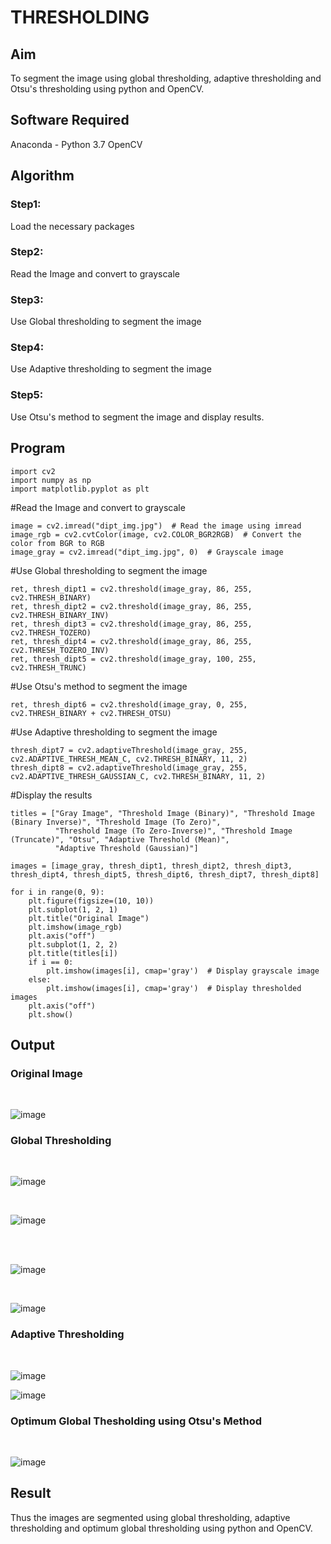 # THRESHOLDING
## Aim
To segment the image using global thresholding, adaptive thresholding and Otsu's thresholding using python and OpenCV.

## Software Required
Anaconda - Python 3.7
OpenCV

## Algorithm
### Step1: 
Load the necessary packages

### Step2: 
Read the Image and convert to grayscale

### Step3: 
Use Global thresholding to segment the image

### Step4: 
Use Adaptive thresholding to segment the image

### Step5: 
Use Otsu's method to segment the image and display results.

## Program
```
import cv2
import numpy as np
import matplotlib.pyplot as plt
```
#Read the Image and convert to grayscale
```
image = cv2.imread("dipt_img.jpg")  # Read the image using imread
image_rgb = cv2.cvtColor(image, cv2.COLOR_BGR2RGB)  # Convert the color from BGR to RGB
image_gray = cv2.imread("dipt_img.jpg", 0)  # Grayscale image
```
#Use Global thresholding to segment the image
```
ret, thresh_dipt1 = cv2.threshold(image_gray, 86, 255, cv2.THRESH_BINARY)
ret, thresh_dipt2 = cv2.threshold(image_gray, 86, 255, cv2.THRESH_BINARY_INV)
ret, thresh_dipt3 = cv2.threshold(image_gray, 86, 255, cv2.THRESH_TOZERO)
ret, thresh_dipt4 = cv2.threshold(image_gray, 86, 255, cv2.THRESH_TOZERO_INV)
ret, thresh_dipt5 = cv2.threshold(image_gray, 100, 255, cv2.THRESH_TRUNC)
```
#Use Otsu's method to segment the image
```
ret, thresh_dipt6 = cv2.threshold(image_gray, 0, 255, cv2.THRESH_BINARY + cv2.THRESH_OTSU)
```
#Use Adaptive thresholding to segment the image
```
thresh_dipt7 = cv2.adaptiveThreshold(image_gray, 255, cv2.ADAPTIVE_THRESH_MEAN_C, cv2.THRESH_BINARY, 11, 2)
thresh_dipt8 = cv2.adaptiveThreshold(image_gray, 255, cv2.ADAPTIVE_THRESH_GAUSSIAN_C, cv2.THRESH_BINARY, 11, 2)
```

#Display the results
```
titles = ["Gray Image", "Threshold Image (Binary)", "Threshold Image (Binary Inverse)", "Threshold Image (To Zero)",
          "Threshold Image (To Zero-Inverse)", "Threshold Image (Truncate)", "Otsu", "Adaptive Threshold (Mean)",
          "Adaptive Threshold (Gaussian)"]

images = [image_gray, thresh_dipt1, thresh_dipt2, thresh_dipt3, thresh_dipt4, thresh_dipt5, thresh_dipt6, thresh_dipt7, thresh_dipt8]

for i in range(0, 9):
    plt.figure(figsize=(10, 10))
    plt.subplot(1, 2, 1)
    plt.title("Original Image")
    plt.imshow(image_rgb)
    plt.axis("off")
    plt.subplot(1, 2, 2)
    plt.title(titles[i])
    if i == 0:
        plt.imshow(images[i], cmap='gray')  # Display grayscale image
    else:
        plt.imshow(images[i], cmap='gray')  # Display thresholded images
    plt.axis("off")
    plt.show()
```

## Output

### Original Image

<br>

![image](https://github.com/user-attachments/assets/eb7e3530-3534-4729-bb37-c55e5636baa3)


### Global Thresholding

<br>

![image](https://github.com/user-attachments/assets/4cc150ba-f918-4fc5-9ea2-787b08b73687)

<br>

![image](https://github.com/user-attachments/assets/8210145e-3c88-4629-a620-8f81e21be04c)

<br>

<br>

![image](https://github.com/user-attachments/assets/9ff10537-5d23-4bec-8d42-9456fb0f1b0d)

<br>

![image](https://github.com/user-attachments/assets/f2a6d7d3-70f7-490f-a5c0-ddb3d72d67a2)


### Adaptive Thresholding

<br>

![image](https://github.com/user-attachments/assets/489d9203-c016-4976-8861-09b11beef2b0)
<br>

![image](https://github.com/user-attachments/assets/c1726f6e-157c-4fe1-b1b5-0978c446bbd1)



### Optimum Global Thesholding using Otsu's Method

<br>

![image](https://github.com/user-attachments/assets/032859be-ca7f-42b9-89d0-e60d80995347)




## Result
Thus the images are segmented using global thresholding, adaptive thresholding and optimum global thresholding using python and OpenCV.
